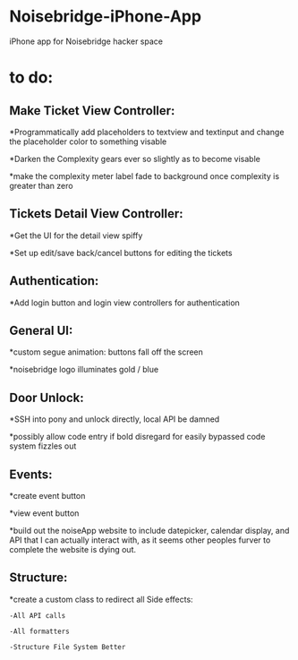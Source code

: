 Noisebridge-iPhone-App
======================

iPhone app for Noisebridge hacker space






to do:
======

Make Ticket View Controller:
----------------------------
*Programmatically add placeholders to textview and textinput and change the placeholder color to something visable

*Darken the Complexity gears ever so slightly as to become visable

*make the complexity meter label fade to background once complexity is greater than zero

Tickets Detail View Controller:
-------------------------------
*Get the UI for the detail view spiffy

*Set up edit/save back/cancel buttons for editing the tickets

Authentication:
---------------
*Add login button and login view controllers for authentication

General UI:
-----------
*custom segue animation: buttons fall off the screen

*noisebridge logo illuminates gold / blue

Door Unlock:
------------
*SSH into pony and unlock directly, local API be damned

*possibly allow code entry if bold disregard for easily bypassed code system fizzles out

Events:
-------
*create event button

*view event button

*build out the noiseApp website to include datepicker, calendar display, and API that I can actually interact with,
 as it seems other peoples furver to complete the website is dying out.

 Structure:
 ----------
*create a custom class to redirect all Side effects:
	
	-All API calls

	-All formatters

	-Structure File System Better